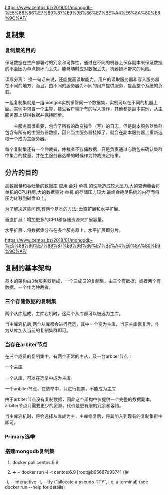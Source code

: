 https://www.centos.bz/2018/01/mongodb-%E5%88%86%E7%89%87%E9%9B%86%E7%BE%A4%E6%8A%80%E6%9C%AF/

## 复制集
### 复制集的目的
保证数据在生产部署时的冗余和可靠性，通过在不同的机器上保存副本来保证数据的不会因为单点损坏而丢失。能够随时应对数据丢失、机器损坏带来的风险。

读写分离：
换一句话来说，还能提高读取能力，用户的读取服务器和写入服务器在不同的地方，而且，由不同的服务器为不同的用户提供服务，提高整个系统的负载。

一组复制集就是一组mongod实例掌管同一个数据集，实例可以在不同的机器上面。实例中包含一个主导，接受客户端所有的写入操作，其他都是副本实例，从主服务器上获得数据并保持同步。

　　主服务器很重要，包含了所有的改变操作（写）的日志。但是副本服务器集群包含有所有的主服务器数据，因此当主服务器挂掉了，就会在副本服务器上重新选取一个成为主服务器。

每个复制集还有一个仲裁者，仲裁者不存储数据，只是负责通过心跳包来确认集群中集合的数量，并在主服务器选举的时候作为仲裁决定结果。


## 分片的目的
高数据量和吞吐量的数据库 应用 会对 单机 的性能造成较大压力,大的查询量会将单机的CPU耗尽,大的数据量对 单机 的存储压力较大,最终会耗尽系统的内存而将压力转移到磁盘IO上。

为了解决这些问题,有两个基本的方法: 垂直扩展和水平扩展。

垂直扩展：增加更多的CPU和存储资源来扩展容量。

水平扩展：将数据集分布在多个服务器上。水平扩展即分片。

https://www.centos.bz/2018/01/mongodb-%E5%88%86%E7%89%87%E9%9B%86%E7%BE%A4%E6%8A%80%E6%9C%AF/
## 复制的基本架构
基本的架构由3台服务器组成，一个三成员的复制集，由三个有数据，或者两个有数据，一个作为仲裁者。

### 三个存储数据的复制集
两个从库组成，主库宕机时，这两个从库都可以被选为主库。

当主库宕机后,两个从库都会进行竞选，其中一个变为主库，当原主库恢复后，作为从库加入当前的复制集群即可。

### 当存在arbiter节点
在三个成员的复制集中，有两个正常的主从，及一台arbiter节点：

一个主库

一个从库，可以在选举中成为主库

一个aribiter节点，在选举中，只进行投票，不能成为主库

由于arbiter节点没有复制数据，因此这个架构中仅提供一个完整的数据副本。arbiter节点只需要更少的资源，代价是更有限的冗余和容错。

当主库宕机时，将会选择从库成为主，主库修复后，将其加入到现有的复制集群中即可。

### Primary选举


### 搭建mongodb复制集
1. docker pull centos:6.9

2. ➜  ~ docker run -i -t centos:6.9
[root@b95687d93741 /]#

-i, --interactive
-t, --tty (“allocate a pseudo-TTY”, i.e. a terminal)
(see docker run --help for details)